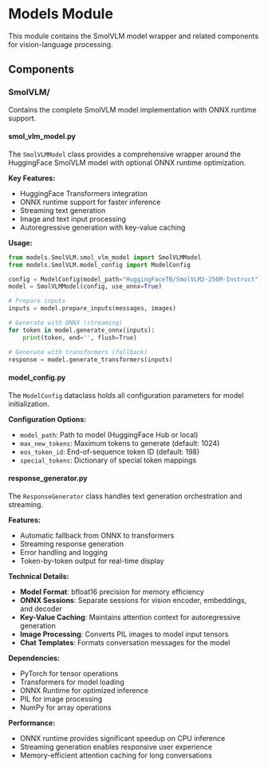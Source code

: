 # Models Module

This module contains the SmolVLM model wrapper and related components for vision-language processing.

## Components

### SmolVLM/
Contains the complete SmolVLM model implementation with ONNX runtime support.

#### smol_vlm_model.py
The `SmolVLMModel` class provides a comprehensive wrapper around the HuggingFace SmolVLM model with optional ONNX runtime optimization.

**Key Features:**
- HuggingFace Transformers integration
- ONNX runtime support for faster inference
- Streaming text generation
- Image and text input processing
- Autoregressive generation with key-value caching

**Usage:**
```python
from models.SmolVLM.smol_vlm_model import SmolVLMModel
from models.SmolVLM.model_config import ModelConfig

config = ModelConfig(model_path="HuggingFaceTB/SmolVLM2-256M-Instruct")
model = SmolVLMModel(config, use_onnx=True)

# Prepare inputs
inputs = model.prepare_inputs(messages, images)

# Generate with ONNX (streaming)
for token in model.generate_onnx(inputs):
    print(token, end='', flush=True)

# Generate with transformers (fallback)
response = model.generate_transformers(inputs)
```

#### model_config.py
The `ModelConfig` dataclass holds all configuration parameters for model initialization.

**Configuration Options:**
- `model_path`: Path to model (HuggingFace Hub or local)
- `max_new_tokens`: Maximum tokens to generate (default: 1024)
- `eos_token_id`: End-of-sequence token ID (default: 198)
- `special_tokens`: Dictionary of special token mappings

#### response_generator.py
The `ResponseGenerator` class handles text generation orchestration and streaming.

**Features:**
- Automatic fallback from ONNX to transformers
- Streaming response generation
- Error handling and logging
- Token-by-token output for real-time display

**Technical Details:**
- **Model Format**: bfloat16 precision for memory efficiency
- **ONNX Sessions**: Separate sessions for vision encoder, embeddings, and decoder
- **Key-Value Caching**: Maintains attention context for autoregressive generation
- **Image Processing**: Converts PIL images to model input tensors
- **Chat Templates**: Formats conversation messages for the model

**Dependencies:**
- PyTorch for tensor operations
- Transformers for model loading
- ONNX Runtime for optimized inference
- PIL for image processing
- NumPy for array operations

**Performance:**
- ONNX runtime provides significant speedup on CPU inference
- Streaming generation enables responsive user experience
- Memory-efficient attention caching for long conversations